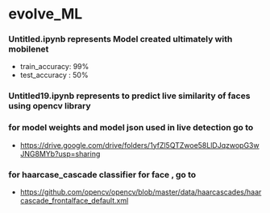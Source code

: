 # evolve_ML
### Untitled.ipynb represents Model created ultimately with mobilenet
* train_accuracy: 99%
* test_accuracy : 50%

### Untitled19.ipynb represents to predict live similarity of faces using opencv library

### for model weights and model json used in live detection go to 
* https://drive.google.com/drive/folders/1yfZl5QTZwoe58LlDJqzwopG3wJNG8MYb?usp=sharing


### for haarcase_cascade classifier for face , go to 
* https://github.com/opencv/opencv/blob/master/data/haarcascades/haarcascade_frontalface_default.xml


